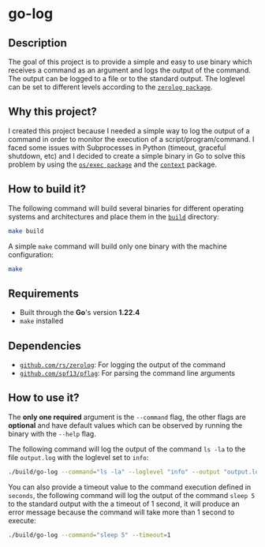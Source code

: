 # go-log

## Description

The goal of this project is to provide a simple and easy to use binary which receives a command as an argument and logs the output of the command. The output can be logged to a file or to the standard output. The loglevel can be set to different levels according to the [`zerolog package`](https://pkg.go.dev/github.com/rs/zerolog).

## Why this project?

I created this project because I needed a simple way to log the output of a command in order to monitor the execution of a script/program/command. I faced some issues with Subprocesses in Python (timeout, graceful shutdown, etc) and I decided to create a simple binary in Go to solve this problem by using the [`os/exec package`](https://pkg.go.dev/os/exec) and the [`context`](https://pkg.go.dev/context) package.

## How to build it?

The following command will build several binaries for different operating systems and architectures and place them in the [`build`](./build/) directory:

```bash
make build
```

A simple `make` command will build only one binary with the machine configuration:

```bash
make
```

## Requirements

- Built through the **Go**'s version **1.22.4**
- `make` installed

## Dependencies

- [`github.com/rs/zerolog`](https://pkg.go.dev/github.com/rs/zerolog): For logging the output of the command
- [`github.com/spf13/pflag`](https://pkg.go.dev/github.com/spf13/pflag): For parsing the command line arguments

## How to use it?

The **only one required** argument is the `--command` flag, the other flags are **optional** and have default values which can be observed by running the binary with the `--help` flag.

The following command will log the output of the command `ls -la` to the file `output.log` with the loglevel set to `info`:

```bash
./build/go-log --command="ls -la" --loglevel "info" --output "output.log"
```

You can also provide a timeout value to the command execution defined in `seconds`, the following command will log the output of the command `sleep 5` to the standard output with the a timeout of 1 second, it will produce an error message because the command will take more than 1 second to execute:

```bash
./build/go-log --command="sleep 5" --timeout=1
```
